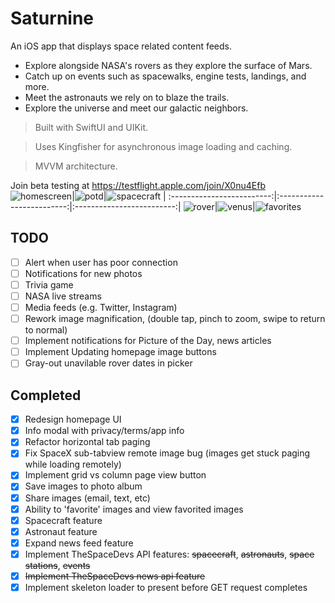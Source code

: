 
# Saturnine
An iOS app that displays space related content feeds. 
- Explore alongside NASA's rovers as they explore the surface of Mars.
- Catch up on events such as spacewalks, engine tests, landings, and more.
- Meet the astronauts we rely on to blaze the trails.
- Explore the universe and meet our galactic neighbors.

> Built with SwiftUI and UIKit.

> Uses Kingfisher for asynchronous image loading and caching.

> MVVM architecture.

Join beta testing at https://testflight.apple.com/join/X0nu4Efb
![homescreen](/screenshots/homescreen.jpg)|![potd](/screenshots/potd.jpg)|![spacecraft](/screenshots/spacecraft.jpg)
| :-------------------------:|:-------------------------:|:-------------------------:|
![rover](/screenshots/rover.jpg)|![venus](/screenshots/venus.jpg)|![favorites](/screenshots/favorites.jpg)

## TODO 
- [ ] Alert when user has poor connection
- [ ] Notifications for new photos
- [ ] Trivia game
- [ ] NASA live streams
- [ ] Media feeds (e.g. Twitter, Instagram)
- [ ] Rework image magnification, (double tap, pinch to zoom, swipe to return to normal)
- [ ] Implement notifications for Picture of the Day, news articles
- [ ] Implement Updating homepage image buttons
- [ ] Gray-out unavilable rover dates in picker

## Completed
- [X] Redesign homepage UI
- [X] Info modal with privacy/terms/app info
- [X] Refactor horizontal tab paging
- [X] Fix SpaceX sub-tabview remote image bug (images get stuck paging while loading remotely)
- [X] Implement grid vs column page view button
- [X] Save images to photo album
- [X] Share images (email, text, etc)
- [X] Ability to 'favorite' images and view favorited images
- [X] Spacecraft feature
- [X] Astronaut feature
- [X] Expand news feed feature
- [X] Implement TheSpaceDevs API features: ~~spacecraft~~, ~~astronauts~~, ~~space stations~~, ~~events~~
- [X] ~~Implement TheSpaceDevs news api feature~~
- [X] Implement skeleton loader to present before GET request completes
